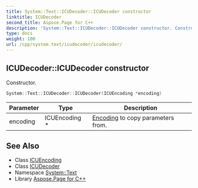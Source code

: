 ```yaml
---
title: System::Text::ICUDecoder::ICUDecoder constructor
linktitle: ICUDecoder
second_title: Aspose.Page for C++
description: 'System::Text::ICUDecoder::ICUDecoder constructor. Constructor in C++.'
type: docs
weight: 100
url: /cpp/system.text/icudecoder/icudecoder/
---
```

## ICUDecoder::ICUDecoder constructor


Constructor.

```cpp
System::Text::ICUDecoder::ICUDecoder(ICUEncoding *encoding)
```


| Parameter | Type | Description |
| --- | --- | --- |
| encoding | ICUEncoding * | [Encoding](../../encoding/) to copy parameters from. |

## See Also

* Class [ICUEncoding](../../icuencoding/)
* Class [ICUDecoder](../)
* Namespace [System::Text](../../)
* Library [Aspose.Page for C++](../../../)
